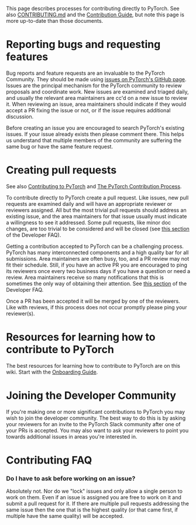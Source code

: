 This page describes processes for contributing directly to PyTorch. See also [CONTRIBUTING.md](https://github.com/pytorch/pytorch/blob/master/CONTRIBUTING.md#contributing-to-pytorch) and the [Contribution Guide](https://github.com/pytorch/pytorch/blob/master/docs/source/community/contribution_guide.rst), but note this page is more up-to-date than those documents.

# Reporting bugs and requesting features

Bug reports and feature requests are an invaluable to the PyTorch Community. They should be made using [issues on PyTorch's GitHub page](https://github.com/pytorch/pytorch/issues/new/choose). Issues are the principal mechanism for the PyTorch community to review proposals and coordinate work. New issues are examined and triaged daily, and usually the relevant area maintainers are cc'd on a new issue to review it. When reviewing an issue, area maintainers should indicate if they would accept a PR fixing the issue or not, or if the issue requires additional discussion.

Before creating an issue you are encouraged to search PyTorch's existing issues. If your issue already exists then please comment there. This helps us understand that multiple members of the community are suffering the same bug or have the same feature request.

# Creating pull requests

See also [Contributing to PyTorch](https://github.com/pytorch/pytorch/blob/master/CONTRIBUTING.md#contributing-to-pytorch) and [The PyTorch Contribution Process](https://github.com/pytorch/pytorch/blob/master/docs/source/community/contribution_guide.rst#the-pytorch-contribution-process).

To contribute directly to PyTorch create a pull request. Like issues, new pull requests are examined daily and will have an appropriate reviewer or reviewers assigned. All but the most trivial pull requests should address an existing issue, and the area maintainers for that issue usually must indicate a willingness to see it addressed. Some pull requests, like minor doc changes, are too trivial to be considered and will be closed (see [this section](https://github.com/pytorch/pytorch/issues/new/choose) of the Developer FAQ). 

Getting a contribution accepted to PyTorch can be a challenging process. PyTorch has many interconnected components and a high quality bar for all submissions. Area maintainers are often busy, too, and a PR review may not fit their schedule. Still, if you have an active PR you are encouraged to ping its reviewers once every two business days if you have a question or need a review. Area maintainers receive so many notifications that this is sometimes the only way of obtaining their attention. See [this section](https://github.com/pytorch/pytorch/wiki/Developer-FAQ#my-pr-hasnt-been-reviewed-in-a-while-what-should-i-do) of the Developer FAQ.

Once a PR has been accepted it will be merged by one of the reviewers. Like with reviews, if this process does not occur promptly please ping your reviewer(s). 

# Resources for learning how to contribute to PyTorch

The best resources for learning how to contribute to PyTorch are on this wiki. Start with the [Onboarding Guide](https://github.com/pytorch/pytorch/wiki/Core-Frontend-Onboarding). 

# Joining the Developer Community

If you're making one or more significant contributions to PyTorch you may wish to join the developer community. The best way to do this is by asking your reviewers for an invite to the PyTorch Slack community after one of your PRs is accepted. You may also want to ask your reviewers to point you towards additional issues in areas you're interested in. 

# Contributing FAQ

### Do I have to ask before working on an issue?

Absolutely not. Nor do we "lock" issues and only allow a single person to work on them. Even if an issue is assigned you are free to work on it and submit a pull request for it. If there are multiple pull requests addressing the same issue then the one that is the highest quality (or that came first, if multiple have the same quality) will be accepted. 




